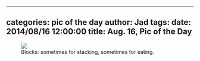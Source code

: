 
---
categories: pic of the day
author: Jad
tags: 
date: 2014/08/16 12:00:00
title: Aug. 16, Pic of the Day 
---

<figure>
<img src="/img/2014/08/16/img_20140816_122036940_medium.jpg" />
<figcaption>Blocks: sometimes for stacking, sometimes for eating.</figcaption>
</figure>
